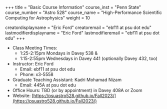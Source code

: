 +++
title = "Basic Course Information"
course_inst = "Penn State"
course_number = "Astro 528"
course_name = "High-Performance Scientific Computing for Astrophysics"
weight = 10

creatordisplayname = "Eric Ford"
creatoremail = "ebf11 at psu dot edu"
lastmodifierdisplayname = "Eric Ford"
lastmodifieremail = "ebf11 at psu dot edu"
+++

- Class Meeting Times: 
   - 1:25-2:15pm Mondays in Davey 538 &amp;
   - 1:15-2:55pm Wednesdays in Davey 441 (optionally Davey 432, too)
- Instructor: Eric Ford
   - Email: ebf11 at psu dot edu
   - Phone: x3-5558 
- Graduate Teaching Assistant: Kadri Mohamad Nizam
   - Email: 445A at psu dot edu
- Office Hours: TBD (or by appointment) in Davey 408A or Zoom
- Website: [https://psuastro528.github.io/Fall2023/](https://psuastro528.github.io/Fall2023/)

